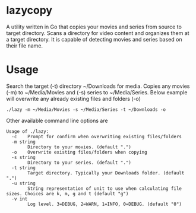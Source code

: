 # lazycopy
A utility written in Go that copies your movies and series from source to target directory.
Scans a directory for video content and organizes them at a target directory. It is capable of
detecting movies and series based on their file name.

# Usage
Search the target (-t) directory ~/Downloads for media. Copies any movies (-m) to ~/Media/Movies and (-s) series to ~/Media/Series.
Below example will overwrite any already existing files and folders (-o)
```
./lazy -m ~/Media/Movies -s ~/Media/Series -t ~/Downloads -o
```

Other available command line options are
```
Usage of ./lazy:
  -c    Prompt for confirm when overwriting existing files/folders
  -m string
        Directory to your movies. (default ".")
  -o    Overwrite existing files/folders when copying
  -s string
        Directory to your series. (default ".")
  -t string
        Target directory. Typically your Downloads folder. (default ".")
  -u string
        String representation of unit to use when calculating file sizes. Choices are k, m, g and t (default "g")
  -v int
        Log level. 3=DEBUG, 2=WARN, 1=INFO, 0=DEBUG. (default "0")
```
